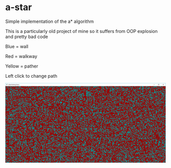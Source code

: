 # a-star

Simple implementation of the a* algorithm 

This is a particularly old project of mine so it suffers from OOP explosion and pretty bad code

Blue = wall

Red = walkway

Yellow = pather

Left click to change path

![alt tag](https://github.com/MitchellHansen/a-star/blob/master/assets/screeny.png)
